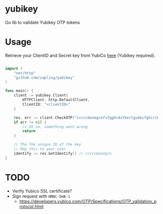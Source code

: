 # yubikey
Go lib to validate Yubikey OTP tokens

# Usage

Retrieve your ClientID and Secret key from YubiCo [here](https://upgrade.yubico.com/getapikey/) (Yubikey required).

```go

import (
    "net/http"
    "github.com/zapling/yubikey"
)

func main() {
    client := yubikey.Client{
        HTTPClient: http.DefaultClient,
        ClientID: "<clientID>"
    }

    res, err := client.CheckOTP("cccccbenegrnfvfgghcditkerlgvdeifghcrikdebgkt")
    if err != nil {
        // Oh no, something went wrong
        return
    }

    // The the unique ID of the key
    // Map this to your user
    identify := res.GetIdentify() // cccccbenegrn
}

```

# TODO

- Verify Yubico SSL certificate?
- Sign request with `HMAC-SHA-1`
  - https://developers.yubico.com/OTP/Specifications/OTP_validation_protocol.html
